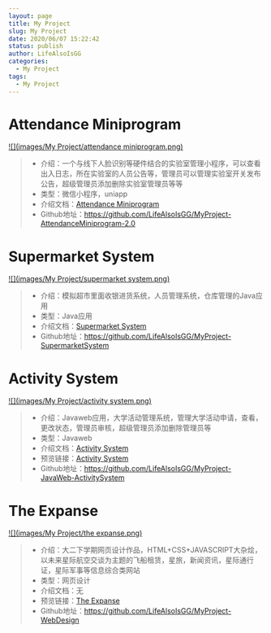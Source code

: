 ```yaml
---
layout: page
title: My Project
slug: My Project
date: 2020/06/07 15:22:42
status: publish
author: LifeAlsoIsGG
categories: 
  - My Project
tags: 
  - My Project
---
```


 

 

# Attendance Miniprogram



 [![](images/My Project/attendance miniprogram.png)](https://wiki.lifeisgg.online/archives/AttendanceMiniprogram/)





> - 介绍：一个与线下人脸识别等硬件结合的实验室管理小程序，可以查看出入日志，所在实验室的人员公告等，管理员可以管理实验室开关发布公告，超级管理员添加删除实验室管理员等等
> - 类型：微信小程序，uniapp
> - 介绍文档：[Attendance Miniprogram](https://wiki.lifeisgg.online/archives/AttendanceMiniprogram/)
> - Github地址：https://github.com/LifeAlsoIsGG/MyProject-AttendanceMiniprogram-2.0

 

 

 

 

# Supermarket System

 

[![](images/My Project/supermarket system.png)](https://wiki.lifeisgg.online/archives/SupermarketSystem/)





> - 介绍：模拟超市里面收银进货系统，人员管理系统，仓库管理的Java应用
> - 类型：Java应用
> - 介绍文档：[Supermarket System](https://wiki.lifeisgg.online/archives/SupermarketSystem/)
> - Github地址：https://github.com/LifeAlsoIsGG/MyProject-SupermarketSystem

 

 

 

 

# Activity System

 

[![](images/My Project/activity system.png)](https://wiki.lifeisgg.online/archives/ActivitySystem/)





> - 介绍：Javaweb应用，大学活动管理系统，管理大学活动申请，查看，更改状态，管理员审核，超级管理员添加删除管理员等
> - 类型：Javaweb
> - 介绍文档：[Activity System](https://wiki.lifeisgg.online/archives/ActivitySystem/)
> - 预览链接：[Activity System](https://activitysystem.lifeisgg.online/)
> - Github地址：https://github.com/LifeAlsoIsGG/MyProject-JavaWeb-ActivitySystem

 

 

 

 

# The Expanse

 

[![](images/My Project/the expanse.png)](https://expanse.lifeisgg.online/)





> - 介绍：大二下学期网页设计作品，HTML+CSS+JAVASCRIPT大杂烩，以未来星际航空交谈为主题的飞船租赁，星旅，新闻资讯，星际通行证，星际军事等信息综合类网站
> - 类型：网页设计
> - 介绍文档：无
> - 预览链接：[The Expanse](https://expanse.lifeisgg.online/)
> - Github地址：https://github.com/LifeAlsoIsGG/MyProject-WebDesign



